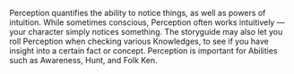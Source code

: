 Perception quantifies the ability to notice things, as well as powers of intuition. While sometimes conscious, Perception often works intuitively — your character simply notices something. The storyguide may also let you roll Perception when checking various Knowledges, to see if you have insight into a certain fact or concept. Perception is important for Abilities such as Awareness, Hunt, and Folk Ken.